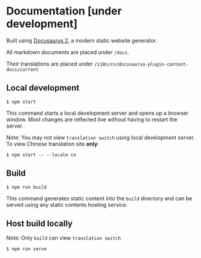 # Documentation [under development]

Built using [Docusaurus 2](https://docusaurus.io/), a modern static website generator.

All markdown documents are placed under `/docs`. 

Their translations are placed under `/i18n/cn/docusaurus-plugin-content-docs/current`

## Local development

```
$ npm start
```

This command starts a local development server and opens up a browser window. Most changes are reflected live without having to restart the server.

Note: You may not view `translation switch` using local development server. To view Chinese translation site **only**:

```
$ npm start -- --locale cn
```

## Build

```
$ npm run build
```

This command generates static content into the `build` directory and can be served using any static contents hosting service.

## Host build locally

Note: Only `build` can view `translation switch`

```
$ npm run serve
```

